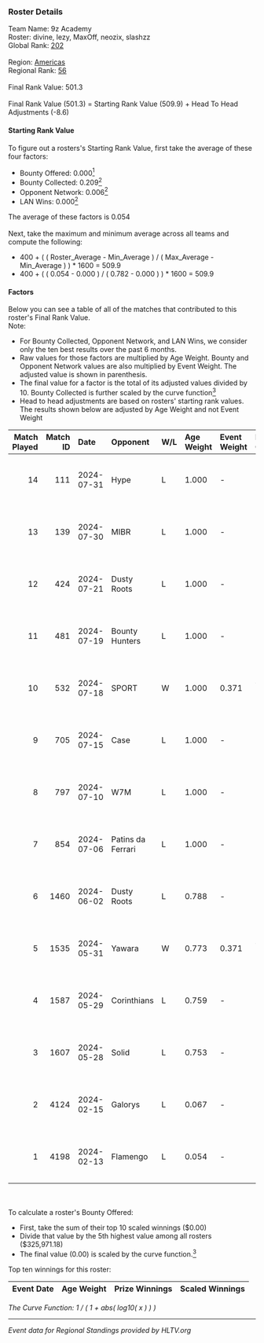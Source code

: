 ### Roster Details<br />
Team Name: 9z Academy<br />
Roster: divine, lezy, MaxOff, neozix, slashzz<br />
Global Rank: [202](../standings_global.md)<br />
<br />
Region: [Americas]( ../standings_americas.md)<br />
Regional Rank: [56]( ../standings_americas.md)<br />
<br />
Final Rank Value:  501.3<br />
<br />
Final Rank Value (501.3) = Starting Rank Value (509.9) + Head To Head Adjustments (-8.6)<br />

#### Starting Rank Value<br />
To figure out a rosters's Starting Rank Value, first take the average of these four factors:<br />
- Bounty Offered: 0.000[<sup>1</sup>](#table2)
- Bounty Collected: 0.209[<sup>2</sup>](#table1)
- Opponent Network: 0.006[<sup>2</sup>](#table1)
- LAN Wins: 0.000[<sup>2</sup>](#table1)

The average of these factors is 0.054<br />
<br />
Next, take the maximum and minimum average across all teams and compute the following:<br />
- 400 + ( ( Roster_Average - Min_Average ) / ( Max_Average - Min_Average ) ) * 1600 = 509.9
- 400 + ( ( 0.054 - 0.000 ) / ( 0.782 - 0.000 ) ) * 1600 = 509.9


#### Factors<br />
Below you can see a table of all of the matches that contributed to this roster's Final Rank Value.<br />
Note:<br />

- For Bounty Collected, Opponent Network, and LAN Wins, we consider only the ten best results over the past 6 months.
- Raw values for those factors are multiplied by Age Weight. Bounty and Opponent Network values are also multiplied by Event Weight. The adjusted value is shown in parenthesis.
- The final value for a factor is the total of its adjusted values divided by 10. Bounty Collected is further scaled by the curve function[<sup>3</sup>](#curveFunction)
- Head to head adjustments are based on rosters' starting rank values. The results shown below are adjusted by Age Weight and not Event Weight
<span id="table1"></span><br />


| Match Played | Match ID | Date       | Opponent          | W/L | Age Weight | Event Weight | Bounty Collected | Opponent Network | LAN Wins  | H2H Adj. | Roster                                |
| -: | -: | :- | :- | :- | :- | :- | :- | :- | :- | -: | :- |
|           14 |      111 | 2024-07-31 | Hype              | L   | 1.000      | -            | -                | -                | -         |    -3.76 | divine, lezy, MaxOff, neozix, slashzz |
|           13 |      139 | 2024-07-30 | MIBR              | L   | 1.000      | -            | -                | -                | -         |    -0.29 | divine, lezy, MaxOff, neozix, slashzz |
|           12 |      424 | 2024-07-21 | Dusty Roots       | L   | 1.000      | -            | -                | -                | -         |    -6.01 | divine, lezy, MaxOff, neozix, slashzz |
|           11 |      481 | 2024-07-19 | Bounty Hunters    | L   | 1.000      | -            | -                | -                | -         |    -2.43 | divine, lezy, MaxOff, neozix, slashzz |
|           10 |      532 | 2024-07-18 | SPORT             | W   | 1.000      | 0.371        | 0.004 (0.002)    | 0.118 (0.044)    | 0 (0.000) |    23.55 | divine, lezy, MaxOff, neozix, slashzz |
|            9 |      705 | 2024-07-15 | Case              | L   | 1.000      | -            | -                | -                | -         |    -2.62 | divine, lezy, MaxOff, neozix, slashzz |
|            8 |      797 | 2024-07-10 | W7M               | L   | 1.000      | -            | -                | -                | -         |    -5.85 | divine, lezy, MaxOff, neozix, slashzz |
|            7 |      854 | 2024-07-06 | Patins da Ferrari | L   | 1.000      | -            | -                | -                | -         |    -4.08 | divine, lezy, MaxOff, neozix, slashzz |
|            6 |     1460 | 2024-06-02 | Dusty Roots       | L   | 0.788      | -            | -                | -                | -         |    -3.52 | divine, lezy, MaxOff, neozix, slashzz |
|            5 |     1535 | 2024-05-31 | Yawara            | W   | 0.773      | 0.371        | 0.000 (0.000)    | 0.050 (0.014)    | 0 (0.000) |    12.14 | divine, lezy, MaxOff, neozix, slashzz |
|            4 |     1587 | 2024-05-29 | Corinthians       | L   | 0.759      | -            | -                | -                | -         |   -12.21 | divine, lezy, MaxOff, neozix, slashzz |
|            3 |     1607 | 2024-05-28 | Solid             | L   | 0.753      | -            | -                | -                | -         |    -2.46 | divine, lezy, MaxOff, neozix, slashzz |
|            2 |     4124 | 2024-02-15 | Galorys           | L   | 0.067      | -            | -                | -                | -         |    -0.22 | divine, MaxOff, neozix, slashzz, wait |
|            1 |     4198 | 2024-02-13 | Flamengo          | L   | 0.054      | -            | -                | -                | -         |    -0.89 | divine, MaxOff, neozix, slashzz, wait |

<br />
<span id="table2"></span><br />
To calculate a roster's Bounty Offered:<br />

- First, take the sum of their top 10 scaled winnings ($0.00)
- Divide that value by the 5th highest value among all rosters ($325,971.18)
- The final value (0.00) is scaled by the curve function.[<sup>3</sup>](#curveFunction)

Top ten winnings for this roster:<br />

| Event Date | Age Weight | Prize Winnings | Scaled Winnings |
| :- | -: | :- | :- |


<span id="curveFunction"></span>_The Curve Function: 1 / ( 1 + abs( log10( x ) ) )_<br />

---
_Event data for Regional Standings provided by HLTV.org_<br />
